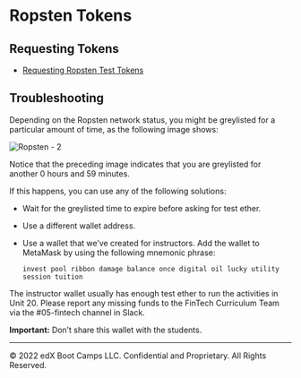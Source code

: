 # Ropsten Tokens

## Requesting Tokens

* [Requesting Ropsten Test Tokens](../Supplemental/getting-ropsten-tokens.md)

## Troubleshooting

Depending on the Ropsten network status, you might be greylisted for a particular amount of time, as the following image shows:

![Ropsten - 2](Images/ropsten-2.png)

Notice that the preceding image indicates that you are greylisted for another 0 hours and 59 minutes.

If this happens, you can use any of the following solutions:

* Wait for the greylisted time to expire before asking for test ether.

* Use a different wallet address.

* Use a wallet that we’ve created for instructors. Add the wallet to MetaMask by using the following mnemonic phrase:

  `invest pool ribbon damage balance once digital oil lucky utility session tuition`

The instructor wallet usually has enough test ether to run the activities in Unit 20. Please report any missing funds to the FinTech Curriculum Team via the #05-fintech channel in Slack.

**Important:** Don’t share this wallet with the students.

---

© 2022 edX Boot Camps LLC. Confidential and Proprietary. All Rights Reserved.
